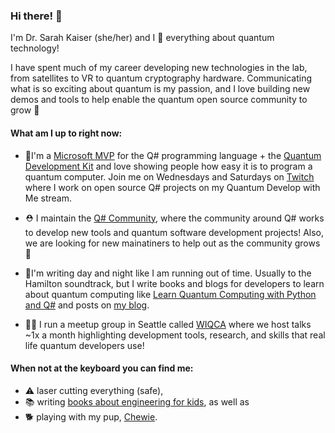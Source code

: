 ### Hi there! 👋
I'm Dr. Sarah Kaiser (she/her) and I 💖 everything about quantum technology! 

I have spent much of my career developing new technologies in the lab, from satellites to VR to quantum cryptography hardware. Communicating what is so exciting about quantum is my passion, and I love building new demos and tools to help enable the quantum open source community to grow 🌱

#### What am I up to right now:
- 🏅I'm a [Microsoft MVP](https://mvp.microsoft.com/en-us/PublicProfile/5003652?fullName=Sarah%20Kaiser) for the Q# programming language + the [Quantum Development Kit](http://docs.microsoft.com/quantum/) and love showing people how easy it is to program a quantum computer. Join me on Wednesdays and Saturdays on [Twitch](https://www.twitch.tv/crazy4pi314/) where I work on open source Q# projects on my Quantum Develop with Me stream.

- ⛑ I maintain the [Q# Community](https://qsharp.community/), where the community around Q# works to develop new tools and quantum software development projects! Also, we are looking for new mainatiners to help out as the community grows 👯

- 📝I'm writing day and night like I am running out of time. Usually to the Hamilton soundtrack, but I write books and blogs for developers to learn about quantum computing like [Learn Quantum Computing with Python and Q#](https://www.manning.com/books/learn-quantum-computing-with-python-and-q-sharp) and posts on [my blog](https://www.sckaiser.com/blog/).

- 👩‍💻 I run a meetup group in Seattle called [WIQCA](https://www.wiqca.dev/) where we host talks ~1x a month highlighting development tools, research, and skills that real life quantum developers use!

#### When not at the keyboard you can find me:
- ⚠ laser cutting everything (safe), 
- 📚 writing [books about engineering for kids](https://www.amazon.com/Sarah-Kaiser/e/B07H4VDXW5/), as well as 
- 🐕 playing with my pup, [Chewie](https://twitter.com/chewieborka).


<!--
**crazy4pi314/crazy4pi314** is a ✨ _special_ ✨ repository because its `README.md` (this file) appears on your GitHub profile.

Here are some ideas to get you started:

- 🔭 I’m currently working on ...
- 🌱 I’m currently learning ...
- 👯 I’m looking to collaborate on ...
- 🤔 I’m looking for help with ...
- 💬 Ask me about ...
- 📫 How to reach me: ...
- 😄 Pronouns: She/her
- ⚡ Fun fact: ...
-->

